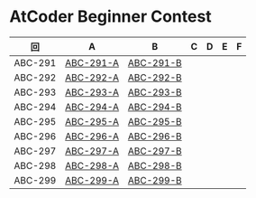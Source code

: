 # AtCoder Beginner Contest

| 回 | A | B | C | D | E | F |
|:---:|:---:|:---:|:---:|:---:|:---:|:---:|
| ABC-291 | [ABC-291-A](ABC-291-A.py) | [ABC-291-B](ABC-291-B.py) |  |  |  |  |
| ABC-292 | [ABC-292-A](ABC-292-A.py) | [ABC-292-B](ABC-292-B.py) |  |  |  |  |
| ABC-293 | [ABC-293-A](ABC-293-A.py) | [ABC-293-B](ABC-293-B.py) |  |  |  |  |
| ABC-294 | [ABC-294-A](ABC-294-A.py) | [ABC-294-B](ABC-294-B.py) |  |  |  |  |
| ABC-295 | [ABC-295-A](ABC-295-A.py) | [ABC-295-B](ABC-295-B.py) |  |  |  |  |
| ABC-296 | [ABC-296-A](ABC-296-A.py) | [ABC-296-B](ABC-296-B.py) |  |  |  |  |
| ABC-297 | [ABC-297-A](ABC-297-A.py) | [ABC-297-B](ABC-297-B.py) |  |  |  |  |
| ABC-298 | [ABC-298-A](ABC-298-A.py) | [ABC-298-B](ABC-298-B.py) |  |  |  |  |
| ABC-299 | [ABC-299-A](ABC-299-A.py) | [ABC-299-B](ABC-299-B.py) |  |  |  |  |
